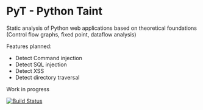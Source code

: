 # PyT - Python Taint

Static analysis of Python web applications based on theoretical foundations (Control flow graphs, fixed point, dataflow analysis)

Features planned:
- Detect Command injection
- Detect SQL injection
- Detect XSS
- Detect directory traversal

Work in progress

[![Build Status](https://travis-ci.org/SW10IoT/pyt.svg?branch=master)](https://travis-ci.org/SW10IoT/pyt)
